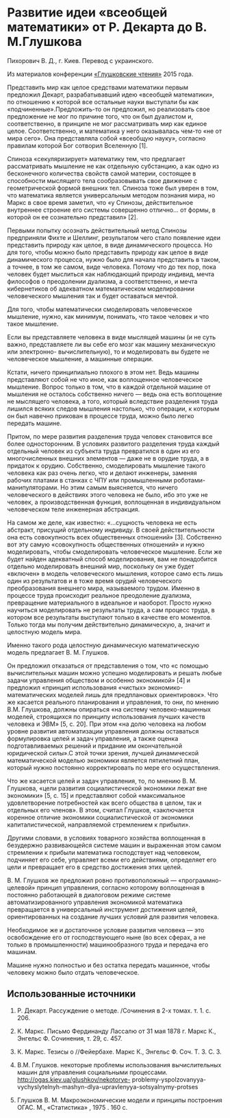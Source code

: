# Развитие идеи «всеобщей математики» от Р. Декарта до В. М.Глушкова

Пихорович В. Д., г. Киев. Перевод с украинского.

Из материалов конференции [«Глушковские чтения»](../глушковские-чтения.md) 2015 года.

Представить мир как целое средствами математики первым предложил Декарт, разрабатывавший идею «всеобщей математики», по отношению к которой все остальные науки выступали бы как «подчиненные».Предложить-то он предложил, но реализовать свое предложение не мог по причине того, что он был дуалистом и, соответственно, в принципе не мог рассматривать мир как единое целое. Соответственно, и математика у него оказывалась чем-то «не от мира сего». Она представляла собой «всеобщую науку», согласно правилам которой Бог сотворил Вселенную [1].

Спиноза «секуляризирует» математику тем, что предлагает рассматривать мышление не как отдельную субстанцию, а как одно из бесконечного количества свойств самой материи, состоящее в способности мыслящего тела сообразовывать свое движение с геометрической формой внешних тел. Спиноза тоже был уверен в том, что математика является универсальным методом познания мира, но Маркс в свое время заметил, что «у Спинозы, действительное внутреннее строение его системы совершенно отлично... от формы, в которой он ее сознательно представил» [2].

Первыми попытку осознать действительный метод Спинозы предприняли Фихте и Шеллинг, результатом чего стало появление идеи представить природу как целое, в виде динамического процесса. Но для того, чтобы можно было представить природу как целое в виде динамического процесса, нужно было для начала представить в таком, а точнее, в том же самом, виде человека. Потому что до тех пор, пока человек будет мыслиться как наблюдающий природу индивид, мечта философов о преодолении дуализма, а соответственно, и мечта кибернетиков об адекватном математическом моделировании человеческого мышления так и будет оставаться мечтой.

Для того, чтобы математически смоделировать человеческое мышление, нужно, как минимум, понимать, что такое человек и что такое мышление.

Если вы представляете человека в виде мыслящей машины (и не суть важно, представляете ли вы себе его мозг как машину механическую или электронно- вычислительную), то и моделировать вы будете не человеческое мышление, а машинные операции.

Кстати, ничего принципиально плохого в этом нет. Ведь машины представляют собой не что иное, как воплощенное человеческое мышление. Вопрос только в том, что в каждой отдельной машине от мышления не осталось собственно ничего — ведь она есть воплощение не мыслящего человека, а того, который вследствие разделения труда лишился всяких следов мышления настолько, что операции, к которым он был навечно прикован в процессе труда, можно было легко передать машине.

Притом, по мере развития разделения труда человек становится все более односторонним. В условиях развитого разделения труда каждый отдельный человек из субъекта труда превратился в один из его многочисленных внешних элементов — даже не в орудие труда, а в придаток к орудию. Собственно, смоделировать мышление такого человека как раз очень легко, что и делают инженеры, заменяя рабочих платами в станках с ЧПУ или промышленными роботами-манипуляторами. Но этим самым выясняется, что ничего человеческого в действиях этого человека не было, ибо это уже не человек, а производственная функция, воплощенная в индивидуальном человеческом теле инженерная абстракция.

На самом же деле, как известно: «...сущность человека не есть абстракт, присущий отдельному индивиду. В своей действительности она есть совокупность всех общественных отношений» [3]. Собственно вот эту самую «совокупность общественных отношений» и нужно моделировать, чтобы смоделировать человеческое мышление. Если же будет найден адекватный способ моделирования, вам не понадобится отдельно моделировать внешний мир, поскольку он уже будет «включен» в модель человеческого мышления, которое само есть лишь один из результатов и в тоже время орудий человеческого преобразования внешнего мира, называемого трудом. Именно в процессе труда происходит реальное преодоление дуализма, превращение материального в идеальное и наоборот. Просто нужно научиться моделировать не результаты труда, а сам процесс труда, в котором все результаты выступают только в качестве его моментов. Только тогда мы получим действительно динамическую, а, значит и целостную модель мира.

Именно такого рода целостную динамическую математическую модель предлагает В. М. Глушков.

Он предложил отказаться от представления о том, что «с помощью вычислительных машин можно успешно моделировать и решать любые задачи управления обществом и особенно экономикой» [4] и предложил «принцип использования «чистых» экономико-математических моделей лишь для предплановых ориентировок». Что же касается реального планирования и управления, то они, по мнению В.М. Глушкова, должны опираться «на систему человеко-машинных моделей, строящихся по принципу использования лучших качеств человека и ЭВМ» [5, c. 20]. При этом «на долю человека на любом уровне развития автоматизации управления должны оставаться формулировка целей и задач управления, а также оценка подготавливаемых решений и придание им окончательной юридической силы».С этой точки зрения, лучшей динамической математической моделью экономики является пятилетний план, который нужно постоянно корректировать по мере его осуществления.

Что же касается целей и задач управления, то, по мнению В. М. Глушкова, «цели развития социалистической экономики лежат вне экономики» [5, с. 15] и представляют собой «максимальное удовлетворение потребностей как всего общества в целом, так и отдельных его членов». В этом, считал Глушков, «заключается коренное отличие экономики социалистической от экономики капиталистической, направляемой стремлением к прибыли».

Другими словами, в условиях товарного хозяйства воплощенная в безудержно развивающейся системе машин и выраженная этом самом стремлении к прибыли математика господствует над человеком, подчиняет его себе, управляет всеми его действиями, определяет его цели и превращает его в средство достижения этих целей.

В. М. Глушков же предложил ровно противоположный — «программно-целевой» принцип управления, согласно которому воплощенная в постоянно работающей в диалоговом режиме системе автоматизированного управления экономикой математика превращается в универсальный инструмент достижения целей, ориентированных на создание лучших условий для развития человека.

Необходимое же и достаточное условие развития человека — это освобождение его от господствующего ныне (во всех сферах, а не только в промышленности) машинообразного труда и передача его машинам.

Машине нужно полностью и без остатка передать машинное, чтобы человеку можно было отдать человеческое.

## Использованные источники

1. Р. Декарт. Рассуждение о методе. /Сочинения в 2-х томах. т. 1. с. 206.

2. К. Маркс. Письмо Фердинанду Лассалю от 31 мая 1878 г. Маркс К., Энгельс Ф. Сочинения, т. 29, с. 457.

3. К. Маркс. Тезисы о //Фейербахе. Маркс К., Энгельс Ф. Соч. Т. 3. С. 3.

4. В.М. Глушков. некоторые проблемы использования вычислительных машин для управления социальными процессами. http://ogas.kiev.ua/glushkov/nekotorye- problemy-yspolzovanyya-vychyslytelnyh-mashyn-dlya-upravlenyya-sotsyalnymy-protses

5. Глушков В. М. Макроэкономические модели и принципы построения ОГАС. М., «Статистика» , 1975 . 160 с.
